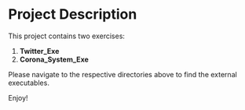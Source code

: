 # Project Description

This project contains two exercises:

1. **Twitter_Exe**
2. **Corona_System_Exe**

Please navigate to the respective directories above to find the external executables.

Enjoy!
